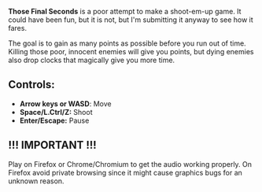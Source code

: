 **Those Final Seconds** is a poor attempt to make a shoot-em-up game. It could have been fun, but it is not, but I'm submitting it anyway to see how it fares.

The goal is to gain as many points as possible before you run out of time. Killing those poor, innocent enemies will give you points, but dying enemies also drop clocks that magically give you more time.

## Controls:
- **Arrow keys or WASD**: Move
- **Space/L.Ctrl/Z:** Shoot
- **Enter/Escape:** Pause


## !!! IMPORTANT !!!

Play on Firefox or Chrome/Chromium to get the audio working properly. On Firefox avoid private browsing since it might cause graphics bugs for an unknown reason.

